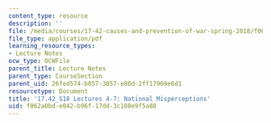 ```yaml
---
content_type: resource
description: ''
file: /media/courses/17-42-causes-and-prevention-of-war-spring-2018/f062a0bde042b96f17dd3c180e9f5a88_MIT17_42S18_lec4-7_Mispercept.pdf
file_type: application/pdf
learning_resource_types:
- Lecture Notes
ocw_type: OCWFile
parent_title: Lecture Notes
parent_type: CourseSection
parent_uid: 26fed574-b057-3057-e80d-2ff17969e6d1
resourcetype: Document
title: '17.42_S18 Lectures 4-7: National Misperceptions'
uid: f062a0bd-e042-b96f-17dd-3c180e9f5a88
---
```

